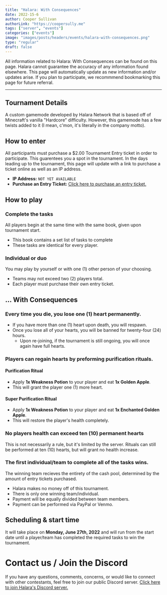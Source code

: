 ```yaml
---
title: "Halara: With Consequences"
date: 2022-15-6
author: Cooper Sullivan
authorLink: "https://coopersully.me"
tags: ["server", "events"]
categories: ["events"]
image: "images/posts/headers/events/halara-with-consequences.png"
type: "regular"
draft: false
---
```


All information related to Halara: With Consequences can be found on this page. Halara cannot guarantee the accuracy
of any information found elsewhere. This page will automatically update as new information and/or updates arise. If you
plan to participate, we recommmend bookmarking this page for future referral.

***

## Tournament Details
A custom gamemode developed by Halara Network that is based off of Minecraft's vanilla
"Hardcore" difficulty. However, this gamemode has a few twists added to it (I mean, c'mon, 
it's literally in the company motto).

## How to enter
All participants must purchase a $2.00 Tournament Entry ticket in order to participate. This guarentees you a spot in the tournament.
In the days leading up to the tournament, this page will update with a link to purchase a ticket online as well as an IP address.
* **IP Address:** ``NOT YET AVAILABLE``
* **Purchase an Entry Ticket:** [Click here to purchase an entry ticket.](https://halara.tebex.io/category/events)

## How to play

### Complete the tasks
All players begin at the same time with the same book, given upon tournament start.
* This book contains a set list of tasks to complete
* These tasks are identical for every player.

### Individual or duo
You may play by yourself or with one (1) other person of your choosing.
* Teams may not exceed two (2) players total.
* Each player must purchase their own entry ticket.

## ... With Consequences
### Every time you die, you lose one (1) heart permanently.
* If you have more than one (1) heart upon death, you will respawn.
* Once you lose all of your hearts, you will be banned for twenty-four (24) hours.
	* Upon re-joining, if the tournament is still ongoing, you will once again have full hearts.
	
### Players can regain hearts by preforming purification rituals.

#### Purification Ritual
* Apply **1x Weakness Potion** to your player and eat **1x Golden Apple**.
* This will grant the player one (1) more heart.

#### Super Purification Ritual
* Apply **1x Weakness Potion** to your player and eat **1x Enchanted Golden Apple**.
* This will restore the player's health completely.

### No players health can exceed ten (10) permanent hearts
This is not necessarily a rule, but it's limited by the server. Rituals can still be performed
at ten (10) hearts, but will grant no health increase.

### The first individual/team to complete all of the tasks wins.
The winning team recieves the entirety of the cash pool, determined by the amount of entry tickets purchased.
* Halara makes no money off of this tournament.
* There is only one winning team/individual.
* Payment will be equally divided between team members.
* Payment can be performed via PayPal or Venmo.

## Scheduling & start time
It will take place on **Monday, June 27th, 2022** and will run from the start date until a player/team has
completed the required tasks to win the tournament.

# Contact us / Join the Discord
If you have any questions, comments, concerns, or would like to connect with other contestants, feel free to join
our public Discord server. [Click here to join Halara's Discord server.](https://discord.com/invite/ZbrzN5RmyR)
